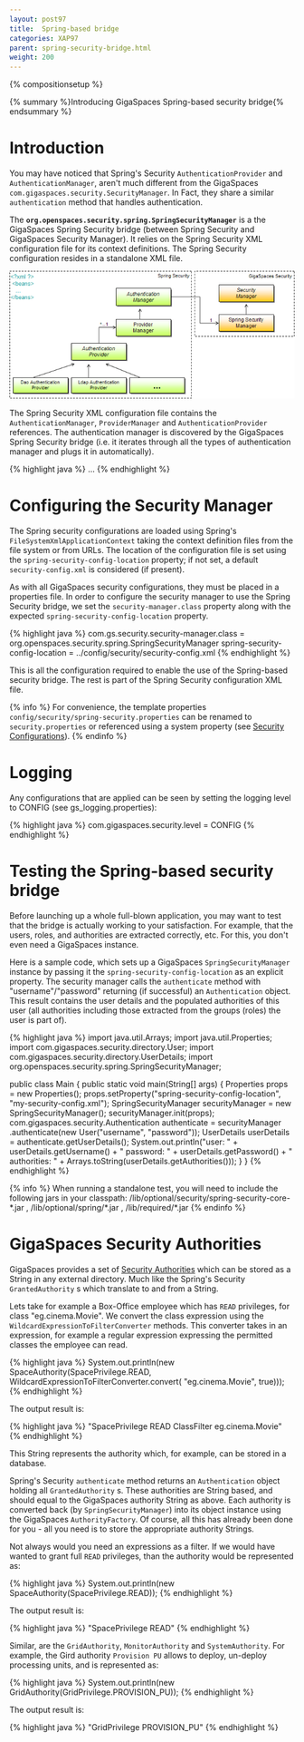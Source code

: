 ```yaml
---
layout: post97
title:  Spring-based bridge
categories: XAP97
parent: spring-security-bridge.html
weight: 200
---
```


{% compositionsetup %}

{% summary %}Introducing GigaSpaces Spring-based security bridge{% endsummary %}

# Introduction

You may have noticed that Spring's Security `AuthenticationProvider` and `AuthenticationManager`, aren't much different from the GigaSpaces `com.gigaspaces.security.SecurityManager`. In Fact, they share a similar `authentication` method that handles authentication.

The **`org.openspaces.security.spring.SpringSecurityManager`** is a the GigaSpaces Spring Security bridge (between Spring Security and GigaSpaces Security Manager). It relies on the Spring Security XML configuration file for its context definitions. The Spring Security configuration resides in a standalone XML file.

![SpringSecurityBridge.png](/attachment_files/SpringSecurityBridge.png)

The Spring Security XML configuration file contains the `AuthenticationManager`, `ProviderManager` and `AuthenticationProvider` references. The authentication manager is discovered by the GigaSpaces Spring Security bridge (i.e. it iterates through all the types of authentication manager and plugs it in automatically).

{% highlight java %}
<beans>
    <bean id="authenticationManager" class="org.springframework.security.authentication.ProviderManager">
    <property name="providers">
        <list>
	    <ref bean="myAuthenticationProvider" />
	</list>
    </property>
</bean>
...
{% endhighlight %}

# Configuring the Security Manager

The Spring security configurations are loaded using Spring's `FileSystemXmlApplicationContext` taking the context definition files from the file system or from URLs. The location of the configuration file is set using the `spring-security-config-location` property; if not set, a default `security-config.xml` is considered (if present).

As with all GigaSpaces security configurations, they must be placed in a properties file. In order to configure the security manager to use the Spring Security bridge, we set the `security-manager.class` property along with the expected `spring-security-config-location` property.

{% highlight java %}
com.gs.security.security-manager.class = org.openspaces.security.spring.SpringSecurityManager
spring-security-config-location = ../config/security/security-config.xml
{% endhighlight %}

This is all the configuration required to enable the use of the Spring-based security bridge. The rest is part of the Spring Security configuration XML file.

{% info %}
 For convenience, the template properties `config/security/spring-security.properties` can be renamed to `security.properties` or referenced using a system property (see [Security Configurations](./security-configurations.html)).
{% endinfo %}

# Logging

Any configurations that are applied can be seen by setting the logging level to CONFIG (see gs_logging.properties):

{% highlight java %}
com.gigaspaces.security.level = CONFIG
{% endhighlight %}

# Testing the Spring-based security bridge

Before launching up a whole full-blown application, you may want to test that the bridge is actually working to your satisfaction. For example, that the users, roles, and authorities are extracted correctly, etc. For this, you don't even need a GigaSpaces instance.

Here is a sample code, which sets up a GigaSpaces `SpringSecurityManager` instance by passing it the `spring-security-config-location` as an explicit property. The security manager calls the `authenticate` method with "username"/"password" returning (if successful) an `Authentication` object. This result contains the user details and the populated authorities of this user (all authorities including those extracted from the groups (roles) the user is part of).

{% highlight java %}
import java.util.Arrays;
import java.util.Properties;
import com.gigaspaces.security.directory.User;
import com.gigaspaces.security.directory.UserDetails;
import org.openspaces.security.spring.SpringSecurityManager;

public class Main {
	public static void main(String[] args) {
		Properties props = new Properties();
		props.setProperty("spring-security-config-location", "my-security-config.xml");
		SpringSecurityManager securityManager = new SpringSecurityManager();
		securityManager.init(props);
		com.gigaspaces.security.Authentication authenticate = securityManager
				.authenticate(new User("username", "password"));
		UserDetails userDetails = authenticate.getUserDetails();
		System.out.println("user: " + userDetails.getUsername() + " password: "
				+ userDetails.getPassword() + " authorities: "
				+ Arrays.toString(userDetails.getAuthorities()));
	}
}
{% endhighlight %}

{% info %}
 When running a standalone test, you will need to include the following jars in your classpath: <GigaSpaces root>/lib/optional/security/spring-security-core-\*.jar , <GigaSpaces root>/lib/optional/spring/\*.jar , <GigaSpaces root>/lib/required/\*.jar
{% endinfo %}

# GigaSpaces Security Authorities

GigaSpaces provides a set of [Security Authorities](./security-authorities.html) which can be stored as a String in any external directory. Much like the Spring's Security `GrantedAuthority` s which translate to and from a String.

Lets take for example a Box-Office employee which has `READ` privileges, for class "eg.cinema.Movie".
We convert the class expression using the `WildcardExpressionToFilterConverter` methods. This converter takes in an expression, for example a regular expression expressing the permitted classes the employee can read.

{% highlight java %}
System.out.println(new SpaceAuthority(SpacePrivilege.READ,
				WildcardExpressionToFilterConverter.convert(
						"eg.cinema.Movie", true)));
{% endhighlight %}

The output result is:

{% highlight java %}
"SpacePrivilege READ ClassFilter eg.cinema.Movie"
{% endhighlight %}

This String represents the authority which, for example, can be stored in a database.

Spring's Security `authenticate` method returns an `Authentication` object holding all `GrantedAuthority` s. These authorities are String based, and should equal to the GigaSpaces authority String as above. Each authority is converted back (by `SpringSecurityManager`) into its object instance using the GigaSpaces `AuthorityFactory`. Of course, all this has already been done for you - all you need is to store the appropriate authority Strings.

Not always would you need an expressions as a filter. If we would have wanted to grant full `READ` privileges, than the authority would be represented as:

{% highlight java %}
System.out.println(new SpaceAuthority(SpacePrivilege.READ));
{% endhighlight %}

The output result is:

{% highlight java %}
"SpacePrivilege READ"
{% endhighlight %}

Similar, are the `GridAuthority`, `MonitorAuthority` and `SystemAuthority`. For example, the Gird authority `Provision PU` allows to deploy, un-deploy processing units, and is represented as:

{% highlight java %}
System.out.println(new GridAuthority(GridPrivilege.PROVISION_PU));
{% endhighlight %}

The output result is:

{% highlight java %}
"GridPrivilege PROVISION_PU"
{% endhighlight %}

